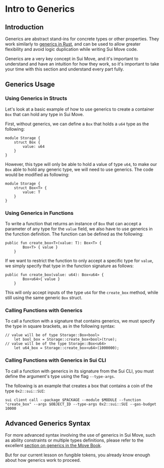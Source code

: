 # Intro to Generics

## Introduction

Generics are abstract stand-ins for concrete types or other properties. They work similarly to [generics in Rust](https://doc.rust-lang.org/stable/book/ch10-00-generics.html), and can be used to allow greater flexibility and avoid logic duplication while writing Sui Move code.

Generics are a very key concept in Sui Move, and it's important to understand and have an intuition for how they work, so it's important to take your time with this section and understand every part fully. 

## Generics Usage

### Using Generics in Structs

Let's look at a basic example of how to use generics to create a container `Box` that can hold any type in Sui Move.

First, without generics, we can define a `Box` that holds a `u64` type as the following:

```
module Storage {
    struct Box {
        value: u64
    }
}
```

However, this type will only be able to hold a value of type `u64`, to make our `Box` able to hold any generic type, we will need to use generics. The code would be modified as following:

```
module Storage {
    struct Box<T> {
        value: T
    }
}
```

### Using Generics in Functions

To write a function that returns an instance of `Box` that can accept a parameter of any type for the `value` field, we also have to use generics in the function definition. The function can be defined as the following:

```
public fun create_box<T>(value: T): Box<T> {
        Box<T> { value }
    }
```

If we want to restrict the function to only accept a specific type for `value`, we simply specify that type in the function signature as follows:

```
public fun create_box(value: u64): Box<u64> {
        Box<u64>{ value }
    }
```

This will only accept inputs of the type `u64` for the `create_box` method, while still using the same generic `Box` struct. 

### Calling Functions with Generics

To call a function with a signature that contains generics, we must specify the type in square brackets, as in the following syntax:

```
// value will be of type Storage::Box<bool>
    let bool_box = Storage::create_box<bool>(true);
// value will be of the type Storage::Box<u64>
    let u64_box = Storage::create_box<u64>(1000000);
```

### Calling Functions with Generics in Sui CLI

To call a function with generics in its signature from the Sui CLI, you must define the argument's type using the flag `--type-args`.

The following is an example that creates a box that contains a coin of the type `0x2::sui::SUI`:

```
sui client call --package $PACKAGE --module $MODULE --function "create_box" --args $OBJECT_ID --type-args 0x2::sui::SUI --gas-budget 10000
```

## Advanced Generics Syntax

For more advanced syntax involving the use of generics in Sui Move, such as ability constraints or multiple types definitions, please refer to the excellent [section on generics in the Move Book](https://move-book.com/advanced-topics/understanding-generics.html). 

But for our current lesson on fungible tokens, you already know enough about how generics work to proceed. 




